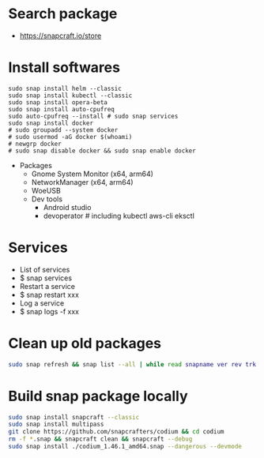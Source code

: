 Search package
======
* https://snapcraft.io/store

Install softwares
=====
```fish
sudo snap install helm --classic
sudo snap install kubectl --classic
sudo snap install opera-beta
sudo snap install auto-cpufreq
sudo auto-cpufreq --install # sudo snap services
sudo snap install docker
# sudo groupadd --system docker
# sudo usermod -aG docker $(whoami)
# newgrp docker
# sudo snap disable docker && sudo snap enable docker
```
* Packages
  * Gnome System Monitor (x64, arm64)
  * NetworkManager (x64, arm64)
  * WoeUSB
  * Dev tools
    * Android studio
    * devoperator # including kubectl aws-cli eksctl

Services
=====
* List of services
* $ snap services
* Restart a service
* $ snap restart xxx
* Log a service
* $ snap logs -f xxx

Clean up old packages
=====
```sh
sudo snap refresh && snap list --all | while read snapname ver rev trk pub notes; do if [[ $notes = *disabled* ]]; then sudo snap remove "$snapname" --revision="$rev"; fi; done
```

Build snap package locally
=====
```sh
sudo snap install snapcraft --classic
sudo snap install multipass
git clone https://github.com/snapcrafters/codium && cd codium
rm -f *.snap && snapcraft clean && snapcraft --debug
sudo snap install ./codium_1.46.1_amd64.snap --dangerous --devmode
```
